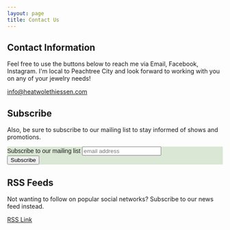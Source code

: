 ```yaml
---
layout: page
title: Contact Us
---
```


## Contact Information

Feel free to use the buttons below to reach me via Email, Facebook, Instagram. I'm local to Peachtree City and look forward to working with you on any of your jewelry needs!

[info@heatwolethiessen.com](mailto:info@heatwolethiessen.com)

## Subscribe

Also, be sure to subscribe to our mailing list to stay informed of shows and promotions. 

<!-- Begin MailChimp Signup Form -->
<link href="//cdn-images.mailchimp.com/embedcode/slim-10_7.css" rel="stylesheet" type="text/css">
<style type="text/css">
	#mc_embed_signup{background:#dae7d5; clear:left; font:14px Helvetica,Arial,sans-serif; }
	/* Add your own MailChimp form style overrides in your site stylesheet or in this style block.
	   We recommend moving this block and the preceding CSS link to the HEAD of your HTML file. */
</style>
<div id="mc_embed_signup">
<form action="https://heatwolethiessen.us14.list-manage.com/subscribe/post?u=826bd58e0debb4ad384002244&amp;id=809e338073" method="post" id="mc-embedded-subscribe-form" name="mc-embedded-subscribe-form" class="validate" target="_blank" novalidate>
    <div id="mc_embed_signup_scroll">
	<label for="mce-EMAIL">Subscribe to our mailing list</label>
	<input type="email" value="" name="EMAIL" class="email" id="mce-EMAIL" placeholder="email address" required>
    <!-- real people should not fill this in and expect good things - do not remove this or risk form bot signups-->
    <div style="position: absolute; left: -5000px;" aria-hidden="true"><input type="text" name="b_826bd58e0debb4ad384002244_809e338073" tabindex="-1" value=""></div>
    <div class="clear"><input type="submit" value="Subscribe" name="subscribe" id="mc-embedded-subscribe" class="button"></div>
    </div>
</form>
</div>
<!--End mc_embed_signup-->

## RSS Feeds

Not wanting to follow on popular social networks? Subscribe to our news feed instead. 

[RSS Link](https://heatwolethiessen.com/feed.xml)